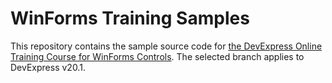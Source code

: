 # WinForms Training Samples

This repository contains the sample source code for [the DevExpress Online Training Course for WinForms Controls](https://www.devexpress.com/trainingcenter/Course/WinForms). The selected branch applies to DevExpress v20.1.
